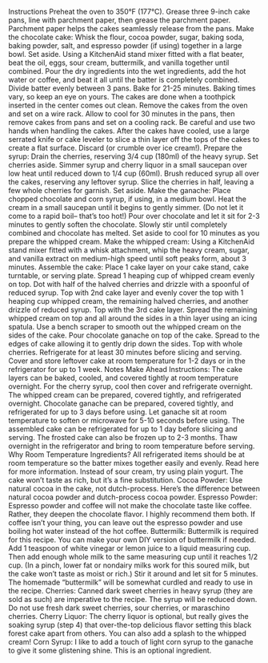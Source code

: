 Instructions
Preheat the oven to 350°F (177°C). Grease three 9-inch cake pans, line with parchment paper, then grease the parchment paper. Parchment paper helps the cakes seamlessly release from the pans.
Make the chocolate cake: Whisk the flour, cocoa powder, sugar, baking soda, baking powder, salt, and espresso powder (if using) together in a large bowl. Set aside. Using a KitchenAid stand mixer fitted with a flat beater, beat the oil, eggs, sour cream, buttermilk, and vanilla together until combined. Pour the dry ingredients into the wet ingredients, add the hot water or coffee, and beat it all until the batter is completely combined.
Divide batter evenly between 3 pans. Bake for 21-25 minutes. Baking times vary, so keep an eye on yours. The cakes are done when a toothpick inserted in the center comes out clean. Remove the cakes from the oven and set on a wire rack. Allow to cool for 30 minutes in the pans, then remove cakes from pans and set on a cooling rack. Be careful and use two hands when handling the cakes.
After the cakes have cooled, use a large serrated knife or cake leveler to slice a thin layer off the tops of the cakes to create a flat surface. Discard (or crumble over ice cream!).
Prepare the syrup: Drain the cherries, reserving 3/4 cup (180ml) of the heavy syrup. Set cherries aside. Simmer syrup and cherry liquor in a small saucepan over low heat until reduced down to 1/4 cup (60ml). Brush reduced syrup all over the cakes, reserving any leftover syrup.
Slice the cherries in half, leaving a few whole cherries for garnish. Set aside.
Make the ganache: Place chopped chocolate and corn syrup, if using, in a medium bowl. Heat the cream in a small saucepan until it begins to gently simmer. (Do not let it come to a rapid boil– that’s too hot!) Pour over chocolate and let it sit for 2-3 minutes to gently soften the chocolate. Slowly stir until completely combined and chocolate has melted. Set aside to cool for 10 minutes as you prepare the whipped cream.
Make the whipped cream: Using a KitchenAid stand mixer fitted with a whisk attachment, whip the heavy cream, sugar, and vanilla extract on medium-high speed until soft peaks form, about 3 minutes.
Assemble the cake: Place 1 cake layer on your cake stand, cake turntable, or serving plate. Spread 1 heaping cup of whipped cream evenly on top. Dot with half of the halved cherries and drizzle with a spoonful of reduced syrup. Top with 2nd cake layer and evenly cover the top with 1 heaping cup whipped cream, the remaining halved cherries, and another drizzle of reduced syrup. Top with the 3rd cake layer. Spread the remaining whipped cream on top and all around the sides in a thin layer using an icing spatula. Use a bench scraper to smooth out the whipped cream on the sides of the cake.
Pour chocolate ganache on top of the cake. Spread to the edges of cake allowing it to gently drip down the sides. Top with whole cherries. Refrigerate for at least 30 minutes before slicing and serving.
Cover and store leftover cake at room temperature for 1-2 days or in the refrigerator for up to 1 week.
Notes
Make Ahead Instructions: The cake layers can be baked, cooled, and covered tightly at room temperature overnight. For the cherry syrup, cool then cover and refrigerate overnight. The whipped cream can be prepared, covered tightly, and refrigerated overnight. Chocolate ganache can be prepared, covered tightly, and refrigerated for up to 3 days before using. Let ganache sit at room temperature to soften or microwave for 5-10 seconds before using. The assembled cake can be refrigerated for up to 1 day before slicing and serving. The frosted cake can also be frozen up to 2-3 months. Thaw overnight in the refrigerator and bring to room temperature before serving.
Why Room Temperature Ingredients? All refrigerated items should be at room temperature so the batter mixes together easily and evenly. Read here for more information. Instead of sour cream, try using plain yogurt. The cake won’t taste as rich, but it’s a fine substitution.
Cocoa Powder: Use natural cocoa in the cake, not dutch-process. Here’s the difference between natural cocoa powder and dutch-process cocoa powder.
Espresso Powder: Espresso powder and coffee will not make the chocolate taste like coffee. Rather, they deepen the chocolate flavor. I highly recommend them both. If coffee isn’t your thing, you can leave out the espresso powder and use boiling hot water instead of the hot coffee.
Buttermilk: Buttermilk is required for this recipe. You can make your own DIY version of buttermilk if needed. Add 1 teaspoon of white vinegar or lemon juice to a liquid measuring cup. Then add enough whole milk to the same measuring cup until it reaches 1/2 cup. (In a pinch, lower fat or nondairy milks work for this soured milk, but the cake won’t taste as moist or rich.) Stir it around and let sit for 5 minutes. The homemade “buttermilk” will be somewhat curdled and ready to use in the recipe.
Cherries: Canned dark sweet cherries in heavy syrup (they are sold as such) are imperative to the recipe. The syrup will be reduced down. Do not use fresh dark sweet cherries, sour cherries, or maraschino cherries.
Cherry Liquor: The cherry liquor is optional, but really gives the soaking syrup (step 4) that over-the-top delicious flavor setting this black forest cake apart from others. You can also add a splash to the whipped cream!
Corn Syrup: I like to add a touch of light corn syrup to the ganache to give it some glistening shine. This is an optional ingredient.